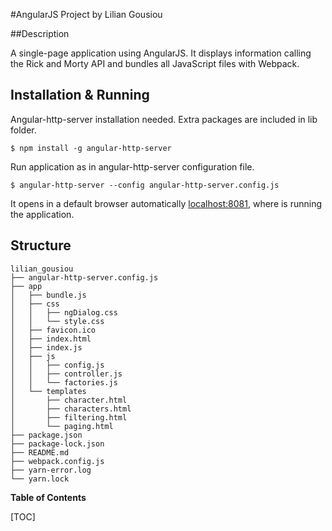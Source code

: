 #AngularJS Project by Lilian Gousiou

##Description

A single-page application using AngularJS. It displays information calling the Rick and Morty API and bundles all JavaScript files with Webpack.

## Installation & Running

Angular-http-server installation needed. Extra packages are included in lib folder.

`$ npm install -g angular-http-server`

Run application as in angular-http-server configuration file.

`$ angular-http-server --config angular-http-server.config.js`

It opens in a default browser automatically [localhost:8081](http://localhost:8081/), where is running the application.

## Structure
```
lilian_gousiou
├── angular-http-server.config.js
├── app
│   ├── bundle.js
│   ├── css
│   │   ├── ngDialog.css
│   │   └── style.css
│   ├── favicon.ico
│   ├── index.html
│   ├── index.js
│   ├── js
│   │   ├── config.js
│   │   ├── controller.js
│   │   └── factories.js
│   └── templates
│       ├── character.html
│       ├── characters.html
│       ├── filtering.html
│       └── paging.html
├── package.json
├── package-lock.json
├── README.md
├── webpack.config.js
├── yarn-error.log
└── yarn.lock
```

**Table of Contents**

[TOC]
